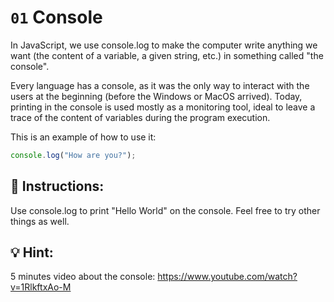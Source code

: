# `01` Console

In JavaScript, we use console.log to make the computer write anything we want (the content of a variable, a given string, etc.) in something called "the console".

Every language has a console, as it was the only way to interact with the users at the beginning (before the Windows or MacOS arrived). Today, printing in the console is used mostly as a monitoring tool, ideal to leave a trace of the content of variables during the program execution.

This is an example of how to use it:
```js
console.log("How are you?");
```

## 📝 Instructions:

Use console.log to print "Hello World" on the console. Feel free to try other things as well.

## 💡 Hint:

5 minutes video about the console:
https://www.youtube.com/watch?v=1RlkftxAo-M